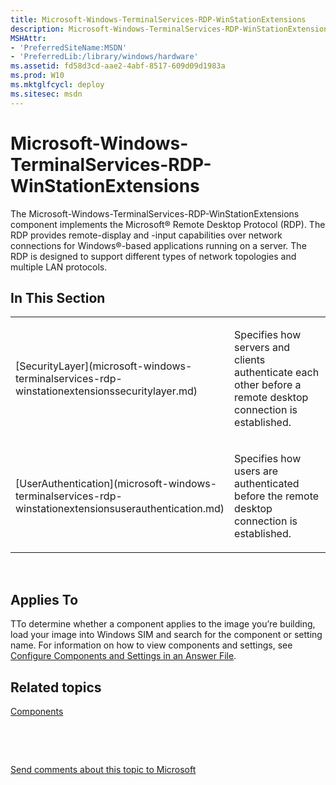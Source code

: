 ```yaml
---
title: Microsoft-Windows-TerminalServices-RDP-WinStationExtensions
description: Microsoft-Windows-TerminalServices-RDP-WinStationExtensions
MSHAttr:
- 'PreferredSiteName:MSDN'
- 'PreferredLib:/library/windows/hardware'
ms.assetid: fd58d3cd-aae2-4abf-8517-609d09d1983a
ms.prod: W10
ms.mktglfcycl: deploy
ms.sitesec: msdn
---
```


# Microsoft-Windows-TerminalServices-RDP-WinStationExtensions


The Microsoft-Windows-TerminalServices-RDP-WinStationExtensions component implements the Microsoft® Remote Desktop Protocol (RDP). The RDP provides remote-display and -input capabilities over network connections for Windows®-based applications running on a server. The RDP is designed to support different types of network topologies and multiple LAN protocols.

## In This Section


<table>
<colgroup>
<col width="50%" />
<col width="50%" />
</colgroup>
<tbody>
<tr class="odd">
<td><p>[SecurityLayer](microsoft-windows-terminalservices-rdp-winstationextensionssecuritylayer.md)</p></td>
<td><p>Specifies how servers and clients authenticate each other before a remote desktop connection is established.</p></td>
</tr>
<tr class="even">
<td><p>[UserAuthentication](microsoft-windows-terminalservices-rdp-winstationextensionsuserauthentication.md)</p></td>
<td><p>Specifies how users are authenticated before the remote desktop connection is established.</p></td>
</tr>
</tbody>
</table>

 

## Applies To


TTo determine whether a component applies to the image you’re building, load your image into Windows SIM and search for the component or setting name. For information on how to view components and settings, see [Configure Components and Settings in an Answer File](https://msdn.microsoft.com/library/windows/hardware/dn915078).

## Related topics


[Components](components-b-unattend.md)

 

 

[Send comments about this topic to Microsoft](mailto:wsddocfb@microsoft.com?subject=Documentation%20feedback%20%5Bp_unattend\p_unattend%5D:%20Microsoft-Windows-TerminalServices-RDP-WinStationExtensions%20%20RELEASE:%20%2810/3/2016%29&body=%0A%0APRIVACY%20STATEMENT%0A%0AWe%20use%20your%20feedback%20to%20improve%20the%20documentation.%20We%20don't%20use%20your%20email%20address%20for%20any%20other%20purpose,%20and%20we'll%20remove%20your%20email%20address%20from%20our%20system%20after%20the%20issue%20that%20you're%20reporting%20is%20fixed.%20While%20we're%20working%20to%20fix%20this%20issue,%20we%20might%20send%20you%20an%20email%20message%20to%20ask%20for%20more%20info.%20Later,%20we%20might%20also%20send%20you%20an%20email%20message%20to%20let%20you%20know%20that%20we've%20addressed%20your%20feedback.%0A%0AFor%20more%20info%20about%20Microsoft's%20privacy%20policy,%20see%20http://privacy.microsoft.com/default.aspx. "Send comments about this topic to Microsoft")





